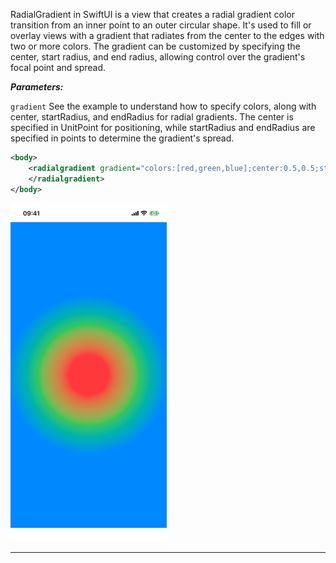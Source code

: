 RadialGradient in SwiftUI is a view that creates a radial gradient color transition from an inner point to an outer circular shape. It's used to fill or overlay views with a gradient that radiates from the center to the edges with two or more colors. The gradient can be customized by specifying the center, start radius, and end radius, allowing control over the gradient's focal point and spread.

***Parameters:***

`gradient` See the example to understand how to specify colors, along with center, startRadius, and endRadius for radial gradients. The center is specified in UnitPoint for positioning, while startRadius and endRadius are specified in points to determine the gradient's spread.



```xml
<body>
    <radialgradient gradient="colors:[red,green,blue];center:0.5,0.5;startRadius:50;endRadius:200">
    </radialgradient>
</body>
```

<img src="/Screenshots/Views/Paint/radialgradient_1.png" width="250" alt="Screenshot">


---
